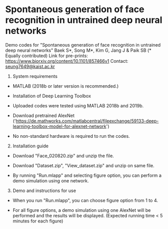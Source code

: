 # Spontaneous generation of face recognition in untrained deep neural networks

Demo codes for "Spontaneous generation of face recognition in untrained deep neural networks"
Baek S*, Song M*, Kim G, Jang J & Paik SB (* Equally contributed)
Link for pre-prints: https://www.biorxiv.org/content/10.1101/857466v1
Contact: seung7649@kaist.ac.kr

1. System requirements
- MATLAB (2018b or later version is recommended.)

- Installation of Deep Learning Toolbox

- Uploaded codes were tested using MATLAB 2018b and 2019b.

- Download pretrained AlexNet ('https://de.mathworks.com/matlabcentral/fileexchange/59133-deep-learning-toolbox-model-for-alexnet-network')

- No non-standard hardware is required to run the codes.


2. Installation guide
- Download "Face_020820.zip" and unzip the file.

- Download "Dataset.zip", "View_dataset.zip" and unzip on same file.

- By running "Run.mlapp" and selecting figure option, you can perform a demo simulation using one network.


3. Demo and instructions for use
- When you run "Run.mlapp", you can choose figure option from 1 to 4.

- For all figure options, a demo simulation using one AlexNet will be performed and the results will be displayed.
  (Expected running time < 5 minutes for each figure)
